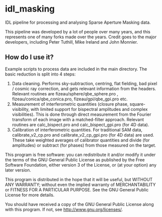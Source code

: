 # idl_masking
IDL pipeline for processing and analysing Sparse Aperture Masking data.

This pipeline was developed by a lot of people over many years, and this represents one of many forks made over the years. Credit goes to the major developers, including Peter Tuthill, Mike Ireland and John Monnier.

## How do I use it?

Example scripts to process data are included in the main directory. The basic reduction is split into 4 steps:

1. Data cleaning. Performs sky-subtraction, centring, flat fielding, bad pixel / cosmic ray correction, and gets relevant information from the headers. Relevant routines are fizeau/sphere/qbe_sphere.pro , fizeau/conica/qbe_conica.pro, fizeau/gpi/qbe_gpi.pro etc.
2. Measurement of interferometric quantities (closure phase, square-visibility, with limited support for bispectral amplitudes and complex visibilities). This is done through direct measurement from the Fourier transform of each image with a matched-filter approach. Relevant routines are calc_bispect.pro and calc_bispect_gpi.pro (for 4D data).
3. Calibration of interferometric quantities. For traditional SAM data, calibrate_v2_cp.pro and calibrate_v2_cp_gpi.pro (for 4D data) are used. These take weighted averages of calibrator quantities and divide (for amplitudes) or subtract (for phases) from those measured on the target.


This program is free software: you can redistribute it and/or modify it under the terms of the GNU General Public License as published by the Free Software Foundation, either version 3 of the License, or (at your option) any later version.

This program is distributed in the hope that it will be useful, but WITHOUT ANY WARRANTY; without even the implied warranty of MERCHANTABILITY or FITNESS FOR A PARTICULAR PURPOSE. See the GNU General Public License for more details.

You should have received a copy of the GNU General Public License along with this program. If not, see http://www.gnu.org/licenses/.